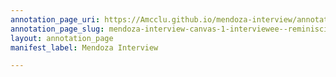 ```yaml
---
annotation_page_uri: https://Amcclu.github.io/mendoza-interview/annotations/mendoza-interview-canvas-1-interviewee--reminiscing--adding-detail.json
annotation_page_slug: mendoza-interview-canvas-1-interviewee--reminiscing--adding-detail
layout: annotation_page
manifest_label: Mendoza Interview

---
```

